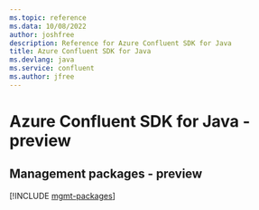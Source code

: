 ```yaml
---
ms.topic: reference
ms.data: 10/08/2022
author: joshfree
description: Reference for Azure Confluent SDK for Java
title: Azure Confluent SDK for Java
ms.devlang: java
ms.service: confluent
ms.author: jfree
---
```

# Azure Confluent SDK for Java - preview

## Management packages - preview
[!INCLUDE [mgmt-packages](confluent-mgmt-index.md)]